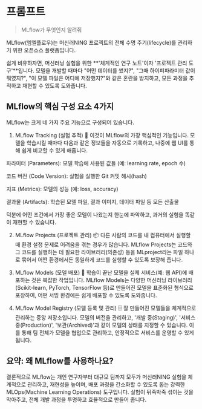 # 프롬프트
> MLflow가 무엇인지 알려줘

MLflow(엠엘플로우)는 머신러NING 프로젝트의 전체 수명 주기(lifecycle)를 관리하기 위한 오픈소스 플랫폼입니다.

쉽게 비유하자면, 머신러닝 실험을 위한 **'체계적인 연구 노트'이자 '프로젝트 관리 도구'**입니다. 모델을 개발할 때마다 "어떤 데이터를 썼지?", "그때 하이퍼파라미터 값이 뭐였지?", "이 모델 파일은 어디에 저장했지?"와 같은 혼란을 방지하고, 모든 과정을 추적하고 재현할 수 있도록 도와줍니다.

## MLflow의 핵심 구성 요소 4가지
MLflow는 크게 네 가지 주요 기능으로 구성되어 있습니다.

1. MLflow Tracking (실험 추적) 📝
이것이 MLflow의 가장 핵심적인 기능입니다. 모델을 학습시킬 때마다 다음과 같은 정보들을 자동으로 기록하고, 나중에 웹 UI를 통해 쉽게 비교할 수 있게 해줍니다.

파라미터 (Parameters): 모델 학습에 사용된 값들 (예: learning rate, epoch 수)

코드 버전 (Code Version): 실험을 실행한 Git 커밋 해시(hash)

지표 (Metrics): 모델의 성능 (예: loss, accuracy)

결과물 (Artifacts): 학습된 모델 파일, 결과 이미지, 데이터 파일 등 모든 산출물

덕분에 어떤 조건에서 가장 좋은 모델이 나왔는지 한눈에 파악하고, 과거의 실험을 똑같이 재현할 수 있습니다.

2. MLflow Projects (프로젝트 관리) 📦
다른 사람의 코드를 내 컴퓨터에서 실행할 때 환경 설정 문제로 어려움을 겪는 경우가 많습니다. MLflow Projects는 코드와 그 코드를 실행하는 데 필요한 라이브러리(의존성) 등을 MLproject라는 파일 하나로 묶어서 어떤 환경에서든 동일하게 코드를 실행할 수 있도록 보장해 줍니다.

3. MLflow Models (모델 배포) 🚀
학습이 끝난 모델을 실제 서비스(예: 웹 API)에 배포하는 것은 복잡한 작업입니다. MLflow Models는 다양한 머신러닝 라이브러리(Scikit-learn, PyTorch, TensorFlow 등)로 만들어진 모델을 표준화된 형식으로 포장하여, 어떤 서빙 환경에든 쉽게 배포할 수 있도록 도와줍니다.

4. MLflow Model Registry (모델 등록 및 관리) 🗄️
잘 만들어진 모델들을 체계적으로 관리하는 중앙 저장소입니다. 모델의 버전을 관리하고, '개발 중(Staging)', '서비스 중(Production)', '보관(Archived)'과 같이 모델의 상태를 지정할 수 있습니다. 이를 통해 팀 전체가 모델을 협업으로 관리하고, 안정적으로 서비스를 운영할 수 있게 됩니다.

## 요약: 왜 MLflow를 사용하나요?
결론적으로 MLflow는 개인 연구자부터 대규모 팀까지 모두가 머신러NING 실험을 체계적으로 관리하고, 재현성을 높이며, 배포 과정을 간소화할 수 있도록 돕는 강력한 MLOps(Machine Learning Operations) 도구입니다. 실험이 뒤죽박죽 섞이는 것을 막아주고, 전체 개발 과정을 투명하고 효율적으로 만들어 줍니다.